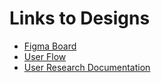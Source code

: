 # Links to Designs

- [Figma Board](https://www.figma.com/file/Uujc2NV7Sx6qOsWX9JYl0v/Team-15_My-cms?node-id=0%3A1)
- [User Flow](https://www.figma.com/file/SOTTXZ59bBFwJsuyqFd5e2/Team-15_my-cms?node-id=0%3A1)
- [User Research Documentation](https://docs.google.com/document/d/1LXYmLkyfQjnbc_wZpaWx21uFpqvd_PCEDZvyHMIDUlI/edit?usp=sharing)
